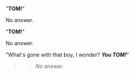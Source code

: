 "**TOM!**"

No answer.

"**TOM!**"

No answer.

"What's gone with that boy, I wonder? _**You TOM!**_"

>> _No answer._

